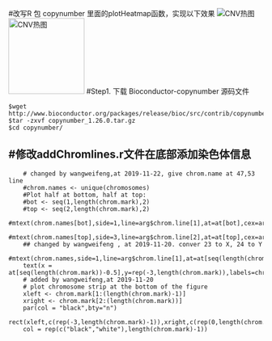 
#改写R 包 copynumber 里面的plotHeatmap函数，实现以下效果
![CNV热图](https://github.com/wangweifeng2018/plotCNVHeatmap_genome/blob/master/CNV_heatmap.png)
<img src="https://github.com/wangweifeng2018/plotCNVHeatmap_genome/blob/master/CNV_heatmap.png" width="150" height="150" alt="CNV热图"/>
#Step1. 下载 Bioconductor-copynumber 源码文件
```
$wget http://www.bioconductor.org/packages/release/bioc/src/contrib/copynumber_1.26.0.tar.gz
$tar -zxvf copynumber_1.26.0.tar.gz
$cd copynumber/
```
#修改addChromlines.r文件在底部添加染色体信息
-----------------
        # changed by wangweifeng,at 2019-11-22, give chrom.name at 47,53 line
        #chrom.names <- unique(chromosomes)
        #Plot half at bottom, half at top:
        #bot <- seq(1,length(chrom.mark),2)
        #top <- seq(2,length(chrom.mark),2)
        #mtext(chrom.names[bot],side=1,line=arg$chrom.line[1],at=at[bot],cex=arg$chrom.cex)
        #mtext(chrom.names[top],side=3,line=arg$chrom.line[2],at=at[top],cex=arg$chrom.cex)
        ## changed by wangweifeng , at 2019-11-20. conver 23 to X, 24 to Y
        #mtext(chrom.names,side=1,line=arg$chrom.line[1],at=at[seq(length(chrom.mark))-0.5],cex=arg$chrom.cex)
        text(x = at[seq(length(chrom.mark))-0.5],y=rep(-3,length(chrom.mark)),labels=chrom.names,pos=1,cex=arg$chrom.cex)
        # added by wangweifeng,at 2019-11-20
        # plot chromosome strip at the bottom of the figure
        xleft <- chrom.mark[1:(length(chrom.mark)-1)]
        xright <- chrom.mark[2:(length(chrom.mark))]
        par(col = "black",bty="n")
        rect(xleft,c(rep(-3,length(chrom.mark)-1)),xright,c(rep(0,length(chrom.mark)-1)),
        col = rep(c("black","white"),length(chrom.mark)-1))

